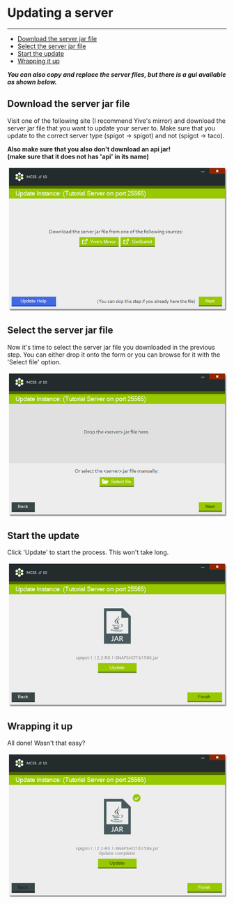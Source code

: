 # Updating a server

---

*   [Download the server jar file](#download-the-server-jar-file)
*   [Select the server jar file](#select-the-server-jar-file)
*   [Start the update](#start-the-update)
*   [Wrapping it up](#wrapping-it-up)

***You can also copy and replace the server files, but there is a gui available as shown below.***

<a name="download-the-server-jar-file"></a>
## Download the server jar file

Visit one of the following site (I recommend Yive's mirror) and download the server jar file that you want to update your server to. Make sure that you update to the correct server type (spigot -> spigot) and not (spigot -> taco).

**Also make sure that you also don't download an api jar!<br>(make sure that it does not has 'api' in its name)**

![Screenshot of the Update Instance window](assets/screenshots/update_server_links.png)

<a name="elect-the-server-jar-file"></a>
## Select the server jar file

Now it's time to select the server jar file you downloaded in the previous step. You can either drop it onto the form or you can browse for it with the 'Select file' option.

![Screenshot of the Update Instance window where you can select your server file](assets/screenshots/update_server_files.png)

<a name="start-the-update"></a>
## Start the update

Click 'Update' to start the process. This won't take long.

![Screenshot of the Update Instance window with an update button where you can update the selected server file](assets/screenshots/update_server_update.png)

<a name="wrapping-it-up"></a>
## Wrapping it up

All done! Wasn't that easy?

![Screenshot of the Update Instance window after successfully updating a server](assets/screenshots/update_server_complete.png)
